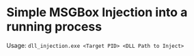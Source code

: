 # Simple MSGBox Injection into a running process

Usage: `dll_injection.exe <Target PID> <DLL Path to Inject>`
